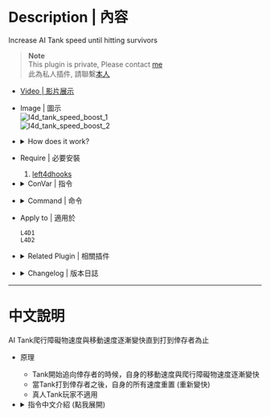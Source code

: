 # Description | 內容
Increase AI Tank speed until hitting survivors

> __Note__ <br/>
This plugin is private, Please contact [me](https://github.com/fbef0102/Game-Private_Plugin#私人插件列表-private-plugins-list)<br/>
此為私人插件, 請聯繫[本人](https://github.com/fbef0102/Game-Private_Plugin#私人插件列表-private-plugins-list)

* [Video | 影片展示](https://youtu.be/qQEAqHX2v4I)

* Image | 圖示
	<br/>![l4d_tank_speed_boost_1](image/l4d_tank_speed_boost_1.gif)
	<br/>![l4d_tank_speed_boost_2](image/l4d_tank_speed_boost_2.gif)

* <details><summary>How does it work?</summary>

	* Increase Tank movement speed
	* Increase Tank animation speed (ex. climb the wall)
	* Reset all speed when hit survivors (Re-increase speed)
	* Does not apply to Human Tank Player
</details>

* Require | 必要安裝
	1. [left4dhooks](https://forums.alliedmods.net/showthread.php?t=321696)

* <details><summary>ConVar | 指令</summary>

	* cfg/sourcemod/l4d_tank_speed_boost.cfg
		```php
		// Time interval to increase the tank movement & animation speed. (0=off)
		l4d_tank_speed_boost_interval "2.5"

		// If 1, Increase the tank movement speed each time passed
		l4d_tank_speed_boost_move_enable "1"

		// Tank movement default speed
		l4d_tank_speed_boost_move_start "1.2"

		// How much value to the tank movement speed
		l4d_tank_speed_boost_move_add "0.05"

		// Maximum tank movement speed
		l4d_tank_speed_boost_move_max "2.50"

		// If 1, Increase the tank animation speed each time passed
		l4d_tank_speed_boost_anim_enable "1"

		// Tank animation default speed
		l4d_tank_speed_boost_anim_start "2.0"

		// How much value to add to the tank animation speed
		l4d_tank_speed_boost_anim_add "0.05"

		// Maximum tank animation speed
		l4d_tank_speed_boost_anim_max "2.50"

		// Reset tank movement & animation speed when 1=Hurt survior by punch, 2=Hurt survior by rock, 3=Both
		l4d_tank_speed_boost_reset "1"
		```
</details>

* <details><summary>Command | 命令</summary>
	
	None
</details>

* Apply to | 適用於
	```
	L4D1
	L4D2
	```

* <details><summary>Related Plugin | 相關插件</summary>

	1. [skip_tank_taunt](https://github.com/fbef0102/Game-Private_Plugin/tree/main/skip_tank_taunt): Skip Tank Victory + Speed up Obstacle animation playback version
		* Tank爬行障礙物速度變快 + 略過咆哮勝利動畫

	2. [l4d_tankAttackOnSpawn](https://github.com/fbef0102/L4D1_2-Plugins/tree/master/l4d_tankAttackOnSpawn): Forces AI tank to leave stasis and attack while spawn in coop.
		* 戰役模式之下Tank會主動前往攻擊倖存者而非待在原地等
</details>

* <details><summary>Changelog | 版本日誌</summary>

	* v1.8 (2024-4-7)
	* v1.7 (2024-2-15)
		* Update cvars

	* v1.6 (2024-2-12)
		* Fixed not working

	* v1.5
		* Initial Release
</details>

- - - -
# 中文說明
AI Tank爬行障礙物速度與移動速度逐漸變快直到打到倖存者為止 

* 原理
	* Tank開始追向倖存者的時候，自身的移動速度與爬行障礙物速度逐漸變快
	* 當Tank打到倖存者之後，自身的所有速度重置 (重新變快)
	* 真人Tank玩家不適用

* <details><summary>指令中文介紹 (點我展開)</summary>

	* cfg/sourcemod/l4d_tank_speed_boost.cfg
		```php
	* cfg/sourcemod/l4d_tank_speed_boost.cfg
		```php
		// 每過一段時間增加AI Tank的移動與爬行障礙物速度 (0=關閉此插件)
		l4d_tank_speed_boost_interval "2.5"

		// 為1時，每過一段時間增加AI Tank的移動速度
		l4d_tank_speed_boost_move_enable "1"

		// AI Tank的預設移動速度
		l4d_tank_speed_boost_move_start "1.2"

		// 每次增加的移動速度 (0=不增加移動速度)
		l4d_tank_speed_boost_move_add "0.05"

		// 最大移動速度
		l4d_tank_speed_boost_move_max "2.50"

		// 為1時，每過一段時間增加AI Tank的爬行障礙物速度
		l4d_tank_speed_boost_anim_enable "1"

		// AI Tank的預設爬行障礙物速度
		l4d_tank_speed_boost_anim_start "2.0"

		// 每次增加的爬行障礙物速度 (0=不增加爬行障礙物速度)
		l4d_tank_speed_boost_anim_add "0.05"

		// 最大爬行障礙物速度
		l4d_tank_speed_boost_anim_max "2.50"

		// 當Tank傷害到倖存者之後，自身的所有速度重置，1=拳頭打中倖存者時, 2=石頭擊中倖存者時, 3=兩者皆是.
		l4d_tank_speed_boost_reset "1"
		```
</details>
